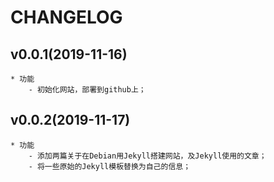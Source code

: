 # CHANGELOG
## v0.0.1(2019-11-16)
    * 功能
        - 初始化网站，部署到github上；

## v0.0.2(2019-11-17)
    * 功能
        - 添加两篇关于在Debian用Jekyll搭建网站，及Jekyll使用的文章；
        - 将一些原始的Jekyll模板替换为自己的信息；

